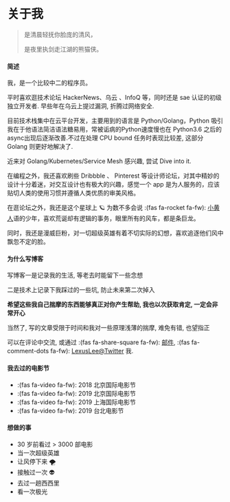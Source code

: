 # 关于我


> 是清晨轻抚你脸庞的清风，
>
> 是夜里执剑走江湖的熊猫侠。

#### 简述

我，是一个比较中二的程序员。

平时喜欢逛技术论坛 HackerNews、乌云 、InfoQ 等，同时还是 sae 认证的初级独立开发者. 早些年在乌云上提过漏洞, 折腾过网络安全.

目前技术栈集中在云平台开发，主要用到的语言是 Python/Golang，Python 吸引我在于他语法简洁语法糖易用，常被诟病的Python速度慢也在 Python3.6 之后的async出现后逐渐改善.不过在处理 CPU bound 任务时表现比较差, 这部分 Golang 则更好地解决了.

近来对 Golang/Kubernetes/Service Mesh 感兴趣, 尝试 Dive into it.

在编程之外，我还喜欢刷些 Dribbble 、 Pinterest 等设计师论坛，对其中精妙的设计十分着迷，对交互设计也有极大的兴趣，感觉一个 app 是为人服务的，应该贴切人类的使用习惯并遵循人类优质的审美风格。

在逛论坛之外，我还是这个星球上 🪐 为数不多会说 :(fas fa-rocket fa-fw): [小黄人](https://en.wikipedia.org/wiki/Minions_(film))语的少年，喜欢荒诞却有逻辑的事务，眼里所有的风车，都是条巨龙。

同时，我还是漫威巨粉，对一切超级英雄有着不切实际的幻想，喜欢追逐他们风中飘忽不定的脸。

#### 为什么写博客

写博客一是记录我的生活, 等老去时能留下一些念想

二是技术上记录下我踩过的一些坑, 防止未来第二次掉入

**希望这些我自己揣摩的东西能够真正对你产生帮助, 我也以次获取肯定, 一定会非常开心**

当然了, 写的文章受限于时间和我对一些原理浅薄的揣摩, 难免有错, 也望指正

可以在评论中交流, 或通过 :(fas fa-share-square fa-fw): [邮件](mailto://lexuscyborg103@gmail.com), :(fas fa-comment-dots fa-fw): [LexusLee@Twitter](https://twitter.com/lexuscyborg103) 我.

#### 我去过的电影节

* :(fas fa-video fa-fw): 2018 北京国际电影节
* :(fas fa-video fa-fw): 2019 北京国际电影节
* :(fas fa-video fa-fw): 2019 上海国际电影节
* :(fas fa-video fa-fw): 2019 台北电影节

#### 想做的事

* 30 岁前看过 > 3000 部电影
* 当一次超级英雄
* 让风停下来 🌪
* 接触过一次 👽
* 去过一趟西西里
* 看一次极光

